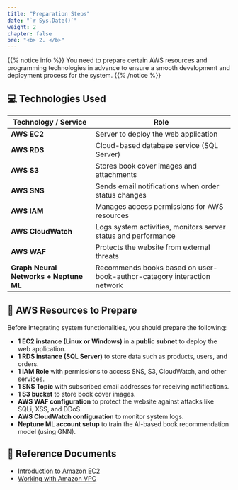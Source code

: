 ```yaml
---
title: "Preparation Steps"
date: "`r Sys.Date()`"
weight: 2
chapter: false
pre: "<b> 2. </b>"
---
```


{{% notice info %}}
You need to prepare certain AWS resources and programming technologies in advance to ensure a smooth development and deployment process for the system.
{{% /notice %}}

## 💻 Technologies Used

| Technology / Service                    | Role                                                                 |
|----------------------------------------|----------------------------------------------------------------------|
| **AWS EC2**                            | Server to deploy the web application                                |
| **AWS RDS**                            | Cloud-based database service (SQL Server)                           |
| **AWS S3**                             | Stores book cover images and attachments                            |
| **AWS SNS**                            | Sends email notifications when order status changes                 |
| **AWS IAM**                            | Manages access permissions for AWS resources                        |
| **AWS CloudWatch**                     | Logs system activities, monitors server status and performance      |
| **AWS WAF**                            | Protects the website from external threats                          |
| **Graph Neural Networks + Neptune ML** | Recommends books based on user-book-author-category interaction network |

## 🔧 AWS Resources to Prepare

Before integrating system functionalities, you should prepare the following:

- **1 EC2 instance (Linux or Windows)** in a **public subnet** to deploy the web application.
- **1 RDS instance (SQL Server)** to store data such as products, users, and orders.
- **1 IAM Role** with permissions to access SNS, S3, CloudWatch, and other services.
- **1 SNS Topic** with subscribed email addresses for receiving notifications.
- **1 S3 bucket** to store book cover images.
- **AWS WAF configuration** to protect the website against attacks like SQLi, XSS, and DDoS.
- **AWS CloudWatch configuration** to monitor system logs.
- **Neptune ML account setup** to train the AI-based book recommendation model (using GNN).

## 🔗 Reference Documents

- [Introduction to Amazon EC2](https://000004.awsstudygroup.com/en/)
- [Working with Amazon VPC](https://000003.awsstudygroup.com/en/)
